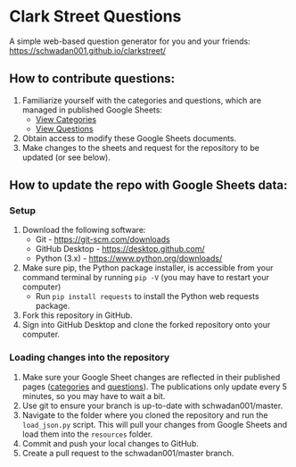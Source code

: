 # Clark Street Questions
A simple web-based question generator for you and your friends: https://schwadan001.github.io/clarkstreet/

## How to contribute questions:

1. Familiarize yourself with the categories and questions, which are managed in published Google Sheets:
    * [View Categories](https://docs.google.com/spreadsheets/d/e/2PACX-1vQeyuO244no4aeI5yYGCIESoqAwCps-PifvaK-rha0_9QlMfTLtw7rSsvRZm2Ja_9KStnifFK8QoPqb/pubhtml)
    * [View Questions](https://docs.google.com/spreadsheets/d/e/2PACX-1vS3__N0kBG7rfASDY1FJTVgxPg7cq3TI6qAbKi9ARjKtUrLrKo3U_wxfLf0ukCVto7EVXiKXlItUpOk/pubhtml)
1. Obtain access to modify these Google Sheets documents.
1. Make changes to the sheets and request for the repository to be updated (or see below).

## How to update the repo with Google Sheets data:

### Setup
1. Download the following software:
    * Git - https://git-scm.com/downloads
    * GitHub Desktop - https://desktop.github.com/
    * Python (3.x) - https://www.python.org/downloads/
1. Make sure pip, the Python package installer, is accessible from your command terminal by running ```pip -V``` (you may have to restart your computer)
    * Run ```pip install requests``` to install the Python web requests package.
1. Fork this repository in GitHub.
1. Sign into GitHub Desktop and clone the forked repository onto your computer.

### Loading changes into the repository
1. Make sure your Google Sheet changes are reflected in their published pages ([categories](https://docs.google.com/spreadsheets/d/e/2PACX-1vQeyuO244no4aeI5yYGCIESoqAwCps-PifvaK-rha0_9QlMfTLtw7rSsvRZm2Ja_9KStnifFK8QoPqb/pubhtml) and [questions](https://docs.google.com/spreadsheets/d/e/2PACX-1vS3__N0kBG7rfASDY1FJTVgxPg7cq3TI6qAbKi9ARjKtUrLrKo3U_wxfLf0ukCVto7EVXiKXlItUpOk/pubhtml)). The publications only update every 5 minutes, so you may have to wait a bit.
1. Use git to ensure your branch is up-to-date with schwadan001/master.
1. Navigate to the folder where you cloned the repository and run the ```load_json.py``` script. This will pull your changes from Google Sheets and load them into the ```resources``` folder.
1. Commit and push your local changes to GitHub.
1. Create a pull request to the schwadan001/master branch.
